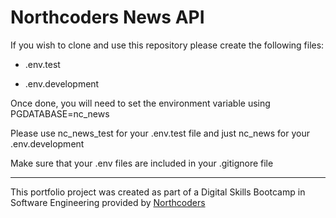 # Northcoders News API

If you wish to clone and use this repository please create the following files:

- .env.test

- .env.development

Once done, you will need to set the environment variable using PGDATABASE=nc_news

Please use nc_news_test for your .env.test file and just nc_news for your .env.development

Make sure that your .env files are included in your .gitignore file

---

This portfolio project was created as part of a Digital Skills Bootcamp in Software Engineering provided by [Northcoders](https://northcoders.com/)

